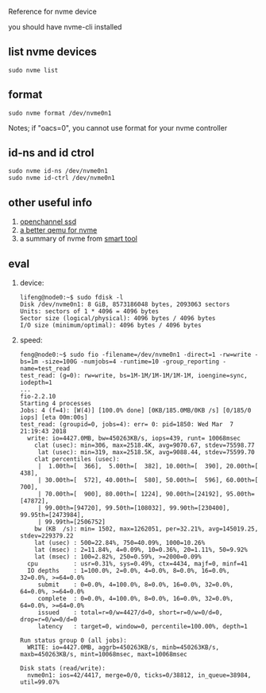 Reference for nvme device

you should have nvme-cli installed

## list nvme devices
```
sudo nvme list
```

## format
```
sudo nvme format /dev/nvme0n1
```
Notes; if "oacs=0", you cannot use format for your nvme controller

## id-ns and id ctrol
```shell
sudo nvme id-ns /dev/nvme0n1
sudo nvme id-ctrl /dev/nvme0n1
```

## other useful info
1. [openchannel ssd](https://openchannelssd.readthedocs.io/en/latest/)
2. [a better qemu for nvme](https://github.com/OpenChannelSSD/qemu-nvme/)
3. a summary of nvme from [smart tool](https://www.smartmontools.org/wiki/NVMe_Support)

## eval
1. device:
	```
	lifeng@node0:~$ sudo fdisk -l
	Disk /dev/nvme0n1: 8 GiB, 8573186048 bytes, 2093063 sectors
	Units: sectors of 1 * 4096 = 4096 bytes
	Sector size (logical/physical): 4096 bytes / 4096 bytes
	I/O size (minimum/optimal): 4096 bytes / 4096 bytes

	```
2. speed:
	```
	feng@node0:~$ sudo fio -filename=/dev/nvme0n1 -direct=1 -rw=write -bs=1m -size=100G -numjobs=4 -runtime=10 -group_reporting -name=test_read
	test_read: (g=0): rw=write, bs=1M-1M/1M-1M/1M-1M, ioengine=sync, iodepth=1
	...
	fio-2.2.10
	Starting 4 processes 
	Jobs: 4 (f=4): [W(4)] [100.0% done] [0KB/185.0MB/0KB /s] [0/185/0 iops] [eta 00m:00s]
	test_read: (groupid=0, jobs=4): err= 0: pid=1850: Wed Mar  7 21:19:43 2018
	  write: io=4427.0MB, bw=450263KB/s, iops=439, runt= 10068msec
		clat (usec): min=306, max=2518.4K, avg=9070.67, stdev=75598.77
		 lat (usec): min=319, max=2518.5K, avg=9088.44, stdev=75599.70
		clat percentiles (usec):
		 |  1.00th=[  366],  5.00th=[  382], 10.00th=[  390], 20.00th=[  438],
		 | 30.00th=[  572], 40.00th=[  580], 50.00th=[  596], 60.00th=[  700],
		 | 70.00th=[  900], 80.00th=[ 1224], 90.00th=[24192], 95.00th=[47872],
		 | 99.00th=[94720], 99.50th=[108032], 99.90th=[230400], 99.95th=[2473984],
		 | 99.99th=[2506752]
		bw (KB  /s): min= 1502, max=1262051, per=32.21%, avg=145019.25, stdev=229379.22
		lat (usec) : 500=22.84%, 750=40.09%, 1000=10.26%
		lat (msec) : 2=11.84%, 4=0.09%, 10=0.36%, 20=1.11%, 50=9.92%
		lat (msec) : 100=2.82%, 250=0.59%, >=2000=0.09%
	  cpu          : usr=0.31%, sys=0.49%, ctx=4434, majf=0, minf=41
	  IO depths    : 1=100.0%, 2=0.0%, 4=0.0%, 8=0.0%, 16=0.0%, 32=0.0%, >=64=0.0%
		 submit    : 0=0.0%, 4=100.0%, 8=0.0%, 16=0.0%, 32=0.0%, 64=0.0%, >=64=0.0%
		 complete  : 0=0.0%, 4=100.0%, 8=0.0%, 16=0.0%, 32=0.0%, 64=0.0%, >=64=0.0%
		 issued    : total=r=0/w=4427/d=0, short=r=0/w=0/d=0, drop=r=0/w=0/d=0
		 latency   : target=0, window=0, percentile=100.00%, depth=1

	Run status group 0 (all jobs):
	  WRITE: io=4427.0MB, aggrb=450263KB/s, minb=450263KB/s, maxb=450263KB/s, mint=10068msec, maxt=10068msec

	Disk stats (read/write):
	  nvme0n1: ios=42/4417, merge=0/0, ticks=0/38812, in_queue=38984, util=99.07%
	```

